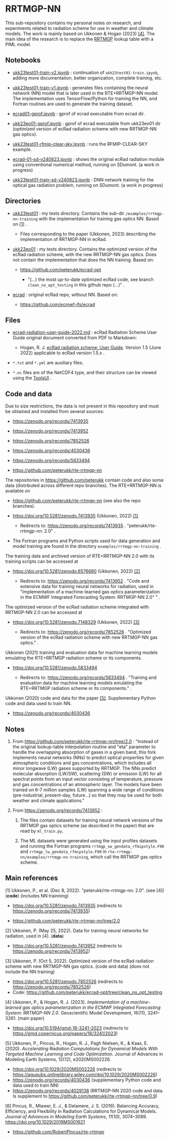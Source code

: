 # RRTMGP-NN

This sub-repository contains my personal notes on research, and experiments related to radiation scheme for use in weather and climate models. The work is mainly based on Ukkonen & Hogan (2023) [[4]](#ref04). The main idea of ​​the research is to replace the [RRTMGP](https://github.com/earth-system-radiation/rte-rrtmgp) lookup table with a PIML model.

## Notebooks

- [ukk23test01-train-v2.ipynb](ukk23test01-train-v2.ipynb) : continuation of `ukk23test01-train.ipynb`, adding more documentation, better organization, complete training, etc.

- [ukk23test01-train-v1.ipynb](ukk23test01-train-v1.ipynb) : generates files containing the neural network (NN) model that is later used in the RTE+RRTMGP-NN model. The implementation uses TensorFlow/Python for training the NN, and Fortran routines are used to generate the training dataset. 

- [ecrad01-gprof.ipynb](ecrad01-gprof.ipynb) : gprof of ecrad executable from ecrad dir.

- [ukk23eo01-gprof.ipynb](ukk23eo01-gprof.ipynb) : gprof of ecrad executable from ukk23eo01 dir (optimized version of ecRad radiation scheme with new RRTMGP-NN gas optics).

- [ukk23test01-rfmip-clear-sky.ipynb](ukk23test01-rfmip-clear-sky.ipynb) : runs the RFMIP-CLEAR-SKY example.

- [ecrad-01-sd-v240823.ipynb](ecrad-01-sd-v240823.ipynb) : shows the original ecRad radiation module using conventional numerical method, running on SDumont. (a work in progress)

- [ukk23test01-train-sd-v240823.ipynb](ukk23test01-train-sd-v240823.ipynb) : DNN network training for the optical gas radiation problem, running on SDumont. (a work in progress)

## Directories

- [ukk23test01](ukk23test01) : my tests directory. Contains the sub-dir `/examples/rrtmgp-nn-training` with the implementation for training gas optics NN. Based on [[1]](#ref01) .
  
  - Files corresponding to the paper (Ukkonen, 2023) describing the implementation of RRTMGP-NN in ecRad.

- [ukk23eo01](ukk23eo01) : my tests directory. Contains the optimized version of the ecRad radiation scheme, with the new RRTMGP-NN gas optics. Does not contain the implementation that does the NN training. Based on:
  
  - <https://github.com/peterukk/ecrad-opt>
    
    - "(...) the most up-to-date optimized ecRad code, see branch `clean_no_opt_testing` in this github repo (...)" .

- [ecrad](ecrad) : original ecRad repo, without NN. Based on:
  
  - <https://github.com/ecmwf-ifs/ecrad>

## Files

- [ecrad-radiation-user-guide-2022.md](ecrad-radiation-user-guide-2022.md) : ecRad Radiation Scheme User Guide original document converted from PDF to Markdown:
  
  - Hogan, R. J. [ecRad radiation scheme: User Guide](https://confluence.ecmwf.int/download/attachments/70945505/ecrad_documentation.pdf?version=5&modificationDate=1655480733414&api=v2). Version 1.5 (June 2022) applicable to ecRad version 1.5.x .

- `*.txt` and `*.yml` are auxiliary files.

- `*.nc` files are of the NetCDF4 type, and their structure can be viewed using the [ToolsUI](https://docs.unidata.ucar.edu/netcdf-java/current/userguide/reading_cdm.html) .

## Code and data

Due to size restrictions, the data is not present in this repository and must be obtained and installed from several sources:

- <https://zenodo.org/records/7413935>

- <https://zenodo.org/records/7413952>

- <https://zenodo.org/records/7852526>

- <https://zenodo.org/records/4030436>

- <https://zenodo.org/records/5833494>

- <https://github.com/peterukk/rte-rrtmgp-nn>

The repositories in <https://github.com/peterukk> contain code and also some data (distributed across different repo branches). The RTE+RRTMGP-NN is available on

- <https://github.com/peterukk/rte-rrtmgp-nn> (see also the repo branches).

- <https://doi.org/10.5281/zenodo.7413935> (Ukkonen, 2022) [[1]](#ref01)
  
  - Redirects to: <https://zenodo.org/records/7413935> . "peterukk/rte-rrtmgp-nn: 2.0" .

- The Fortran programs and Python scripts used for data generation and model training are found in the directory `examples/rrtmgp-nn-training` .

The training data and archived version of RTE+RRTMGP-NN 2.0 with its training scripts can be accessed at

- <https://doi.org/10.5281/zenodo.6576680> (Ukkonen, 2022) [[2]](#ref02)
  
  - Redirects to: <https://zenodo.org/records/7413952> .  "Code and extensive data for training neural networks for radiation, used in "Implementation of a machine-learned gas optics parameterization in the ECMWF Integrated Forecasting System: RRTMGP-NN 2.0" " .

The optimized version of the ecRad radiation scheme integrated with RRTMGP-NN 2.0 can be accessed at

- <https://doi.org/10.5281/zenodo.7148329> (Ukkonen, 2022) [[3]](#ref03)
  
  - Redirects to: <https://zenodo.org/records/7852526> . "Optimized version of the ecRad radiation scheme with new RRTMGP-NN gas optics." .

Ukkonen (2021) training and evaluation data for machine learning models emulating the RTE+RRTMGP radiation scheme or its components. 

- <https://doi.org/10.5281/zenodo.5833494>
  
  - Redirects to: <https://zenodo.org/records/5833494> . "Training and evaluation data for machine learning models emulating the RTE+RRTMGP radiation scheme or its components." .

Ukkonen (2020) code and data for the paper [[5]](#ref05). Supplementary Python code and data used to train NN.

- <https://zenodo.org/records/4030436>

## Notes

1. From <https://github.com/peterukk/rte-rrtmgp-nn/tree/2.0> : "Instead of the original lookup-table interpolation routine and "eta" parameter to handle the overlapping absorption of gases in a given band, this fork implements neural networks (NNs) to predict optical properties for given atmospheric conditions and gas concentrations, which includes all minor longwave (LW) gases supported by RRTMGP. The NNs predict molecular absorption (LW/SW), scattering (SW) or emission (LW) for all spectral points from an input vector consisting of temperature, pressure and gas concentrations of an atmospheric layer. The models have been trained on 6-7 million samples (LW) spanning a wide range of conditions (pre-industrial, present-day, future...) so that they may be used for both weather and climate applications."

2. From <https://zenodo.org/records/7413952> :
   
   1. The files contain datasets for training neural network versions of the RRTMGP gas optics scheme (as described in the paper) that are read by `ml_train.py`.
   
   2. The ML datasets were generated using the input profiles datasets and running the Fortran programs `rrtmgp_sw_gendata_rfmipstyle.F90` and `rrtmgp_lw_gendata_rfmipstyle.F90` in `rte-rrtmgp-nn/examples/rrtmgp-nn-training`, which call the RRTMGP gas optics scheme.

## Main references

<a id="ref01">[1]</a> Ukkonen, P., et al. (Dec 8, 2022). "peterukk/rte-rrtmgp-nn: 2.0". (see [4]) (**code**) (includes NN trainning)

- <https://doi.org/10.5281/zenodo.7413935> (redirects to <https://zenodo.org/records/7413935>)

- <https://github.com/peterukk/rte-rrtmgp-nn/tree/2.0>

<a id="ref02">[2]</a> Ukkonen, P. (May 25, 2022). Data for training neural networks for radiation, used in [4]. (**data**)

- <https://doi.org/10.5281/zenodo.7413952> (redirects to <https://zenodo.org/records/7413952>)

<a id="ref03">[3]</a> Ukkonen, P. (Oct 5, 2022). Optimized version of the ecRad radiation scheme with new RRTMGP-NN gas optics. (code and data) (does not include the NN training)

- <https://doi.org/10.5281/zenodo.7852526> (redirects to <https://zenodo.org/records/7852526>)
- Code: <https://github.com/peterukk/ecrad-opt/tree/clean_no_opt_testing>

<a id="ref04">[4]</a> Ukkonen, P., & Hogan, R. J. (2023). *Implementation of a machine-learned gas optics parameterization in the ECMWF Integrated Forecasting System: RRTMGP-NN 2.0*. Geoscientific Model Development, 16(11), 3241–3261. (main paper)

- <https://doi.org/10.5194/gmd-16-3241-2023> (redirects to <https://gmd.copernicus.org/papers/16/3241/2023>)

[5] Ukkonen, P., Pincus, R., Hogan, R. J., Pagh Nielsen, K., & Kaas, E. (2020). *Accelerating Radiation Computations for Dynamical Models With Targeted Machine Learning and Code Optimization*. Journal of Advances in Modeling Earth Systems, 12(12), e2020MS002226.

- https://doi.org/10.1029/2020MS002226 (redirects to https://agupubs.onlinelibrary.wiley.com/doi/10.1029/2020MS002226)
- <https://zenodo.org/records/4030436> (supplementary Python code and data used to train NN)
- https://zenodo.org/records/4029138 (RRTMGP-NN 2020 code and data. Is supplement to <https://github.com/peterukk/rte-rrtmgp-nn/tree/0.9>)

[6] Pincus, R., Mlawer, E. J., & Delamere, J. S. (2019). Balancing Accuracy, Efficiency, and Flexibility in Radiation Calculations for Dynamical Models. *Journal of Advances in Modeling Earth Systems*, *11*(10), 3074–3089. https://doi.org/10.1029/2019MS001621

- <https://github.com/RobertPincus/rte-rrtmgp> 
